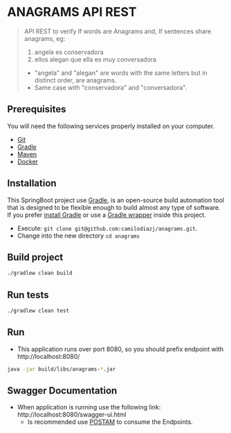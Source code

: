 # ANAGRAMS API REST

> API REST to verify If words are Anagrams and, If sentences share anagrams, eg:  
> 1. angela es conservadora
> 2. ellos alegan que ella es muy conversadora
> - "angela" and "alegan" are words with the same letters but in distinct order, are anagrams.
> - Same case with "conservadora" and "conversadora".

## Prerequisites

You will need the following services properly installed on your computer.

* [Git](http://git-scm.com/)
* [Gradle](https://gradle.org)
* [Maven](https://maven.apache.org/)
* [Docker](https://docs.docker.com/)

## Installation

This SpringBoot project use [Gradle](http://www.gradle.org), 
is an open-source build automation tool that is designed to be flexible enough to build almost any type of software.
If you prefer [install Gradle](http://www.gradle.org/installation) or use a [Gradle wrapper](http://www.gradle.org/docs/current/userguide/gradle_wrapper.html) inside this project.

* Execute: `git clone git@github.com:camilodiazj/anagrams.git`.
* Change into the new directory `cd anagrams`

## Build project

```bash
./gradlew clean build
```

## Run tests

```bash
./gradlew clean test
```

## Run
* This application runs over port 8080, so you should prefix endpoint with http://localhost:8080/

```bash
java -jar build/libs/anagrams-*.jar
```

## Swagger Documentation
* When application is running use the following link:
http://localhost:8080/swagger-ui.html
  * Is recommended use [POSTAM](https://www.postman.com/) to consume the Endpoints.
    
